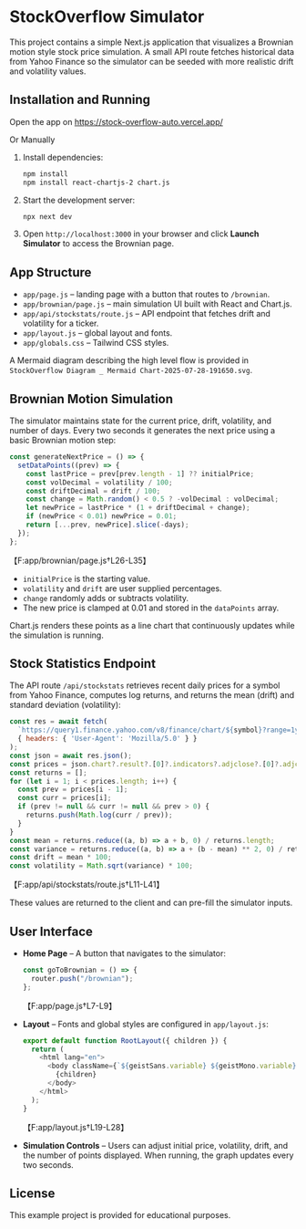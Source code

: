 # StockOverflow Simulator

This project contains a simple Next.js application that visualizes a Brownian motion style stock price simulation. A small API route fetches historical data from Yahoo Finance so the simulator can be seeded with more realistic drift and volatility values.

## Installation and Running

Open the app on https://stock-overflow-auto.vercel.app/

Or Manually

1. Install dependencies:
   ```bash
   npm install
   npm install react-chartjs-2 chart.js
   ```
2. Start the development server:
   ```bash
   npx next dev
   ```
3. Open `http://localhost:3000` in your browser and click **Launch Simulator** to access the Brownian page.

## App Structure

- `app/page.js` – landing page with a button that routes to `/brownian`.
- `app/brownian/page.js` – main simulation UI built with React and Chart.js.
- `app/api/stockstats/route.js` – API endpoint that fetches drift and volatility for a ticker.
- `app/layout.js` – global layout and fonts.
- `app/globals.css` – Tailwind CSS styles.

A Mermaid diagram describing the high level flow is provided in `StockOverflow Diagram _ Mermaid Chart-2025-07-28-191650.svg`.

## Brownian Motion Simulation

The simulator maintains state for the current price, drift, volatility, and number of days. Every two seconds it generates the next price using a basic Brownian motion step:

```javascript
const generateNextPrice = () => {
  setDataPoints((prev) => {
    const lastPrice = prev[prev.length - 1] ?? initialPrice;
    const volDecimal = volatility / 100;
    const driftDecimal = drift / 100;
    const change = Math.random() < 0.5 ? -volDecimal : volDecimal;
    let newPrice = lastPrice * (1 + driftDecimal + change);
    if (newPrice < 0.01) newPrice = 0.01;
    return [...prev, newPrice].slice(-days);
  });
};
```
【F:app/brownian/page.js†L26-L35】

- `initialPrice` is the starting value.
- `volatility` and `drift` are user supplied percentages.
- `change` randomly adds or subtracts volatility.
- The new price is clamped at 0.01 and stored in the `dataPoints` array.

Chart.js renders these points as a line chart that continuously updates while the simulation is running.

## Stock Statistics Endpoint

The API route `/api/stockstats` retrieves recent daily prices for a symbol from Yahoo Finance, computes log returns, and returns the mean (drift) and standard deviation (volatility):

```javascript
const res = await fetch(
  `https://query1.finance.yahoo.com/v8/finance/chart/${symbol}?range=1y&interval=1d`,
  { headers: { 'User-Agent': 'Mozilla/5.0' } }
);
const json = await res.json();
const prices = json.chart?.result?.[0]?.indicators?.adjclose?.[0]?.adjclose || [];
const returns = [];
for (let i = 1; i < prices.length; i++) {
  const prev = prices[i - 1];
  const curr = prices[i];
  if (prev != null && curr != null && prev > 0) {
    returns.push(Math.log(curr / prev));
  }
}
const mean = returns.reduce((a, b) => a + b, 0) / returns.length;
const variance = returns.reduce((a, b) => a + (b - mean) ** 2, 0) / returns.length;
const drift = mean * 100;
const volatility = Math.sqrt(variance) * 100;
```
【F:app/api/stockstats/route.js†L11-L41】

These values are returned to the client and can pre-fill the simulator inputs.

## User Interface

- **Home Page** – A button that navigates to the simulator:
  ```javascript
  const goToBrownian = () => {
    router.push("/brownian");
  };
  ```
  【F:app/page.js†L7-L9】

- **Layout** – Fonts and global styles are configured in `app/layout.js`:
  ```javascript
  export default function RootLayout({ children }) {
    return (
      <html lang="en">
        <body className={`${geistSans.variable} ${geistMono.variable} antialiased`}>
          {children}
        </body>
      </html>
    );
  }
  ```
  【F:app/layout.js†L19-L28】

- **Simulation Controls** – Users can adjust initial price, volatility, drift, and the number of points displayed. When running, the graph updates every two seconds.

## License

This example project is provided for educational purposes.
